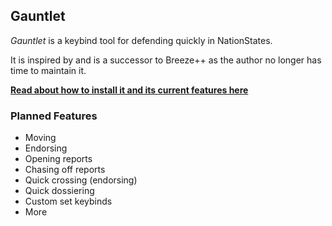 ## Gauntlet
*Gauntlet* is a keybind tool for defending quickly in NationStates.

It is inspired by and is a successor to Breeze++ as the author no longer has time to maintain it.

**[Read about how to install it and its current features here](https://github.com/paulhaku/gauntlet/tree/feature/docs/documentation)**

### Planned Features
- Moving
- Endorsing
- Opening reports
- Chasing off reports
- Quick crossing (endorsing)
- Quick dossiering
- Custom set keybinds
- More